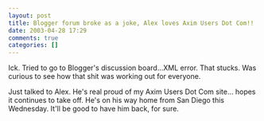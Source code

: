 ```yaml
---
layout: post
title: Blogger forum broke as a joke, Alex loves Axim Users Dot Com!!
date: 2003-04-28 17:29
comments: true
categories: []
---
```

Ick. Tried to go to Blogger's discussion board...XML error. That stucks. Was curious to see how that shit was working out for everyone.

Just talked to Alex. He's real proud of my Axim Users Dot Com site... hopes it continues to take off. He's on his way home from San Diego this Wednesday. It'll be good to have him back, for sure.
